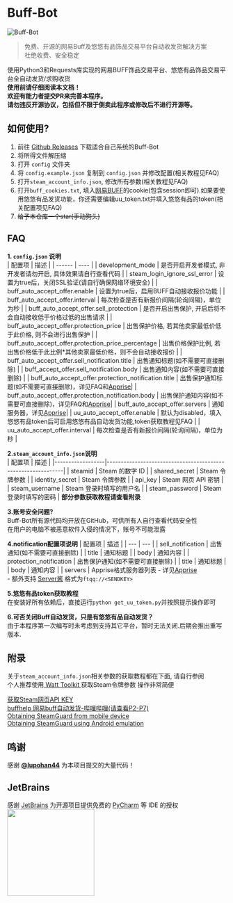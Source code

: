 # Buff-Bot  
![Buff-Bot](https://socialify.git.ci/jiajiaxd/Buff-Bot/image?description=1&forks=1&issues=1&language=1&name=1&owner=1&pattern=Plus&pulls=1&stargazers=1&theme=Auto)
> 免费、开源的网易Buff及悠悠有品饰品交易平台自动收发货解决方案  
> 杜绝收费、安全稳定

使用Python3和Requests库实现的网易BUFF饰品交易平台、悠悠有品饰品交易平台全自动发货/求购收货  
**使用前请仔细阅读本文档！**  
**欢迎有能力者提交PR来完善本程序。**  
**请勿违反开源协议，包括但不限于倒卖此程序或修改后不进行开源等。**

## 如何使用?
1. 前往 [Github Releases](https://github.com/jiajiaxd/Buff-Bot/releases/latest) 下载适合自己系统的Buff-Bot
2. 将所得文件解压缩
3. 打开 `config` 文件夹
4. 将 `config.example.json` 复制到 `config.json` 并修改配置(相关教程见FAQ)
5. 打开`steam_account_info.json`, 修改所有参数(相关教程见FAQ)
6. 打开`buff_cookies.txt`, 填入[网易BUFF](https://buff.163.com)的cookie(包含session即可).如果要使用悠悠有品发货功能，你还需要编辑uu_token.txt并填入悠悠有品的token(相关配置项见FAQ) 
7. ~~给予本仓库一个star(手动狗头)~~
## FAQ

**1. `config.json` 说明**  
| 配置项 | 描述 | 
| ------ | ---- |
| development_mode  | 是否开启开发者模式, 非开发者请勿开启, 具体效果请自行查看代码    |
| steam_login_ignore_ssl_error  | 设置为true后，关闭SSL验证(请自行确保网络环境安全)   |
| buff_auto_accept_offer.enable  | 设置为true后，启用BUFF自动接收报价功能 |
| buff_auto_accept_offer.interval   | 每次检查是否有新报价间隔(轮询间隔)，单位为秒   |
| buff_auto_accept_offer.sell_protection  | 是否开启出售保护, 开启后将不会自动接收低于价格过低的出售请求      |
| buff_auto_accept_offer.protection_price        | 出售保护价格, 若其他卖家最低价低于此价格, 则不会进行出售保护   |
| buff_auto_accept_offer.protection_price_percentage    | 出售价格保护比例, 若出售价格低于此比例*其他卖家最低价格，则不会自动接收报价         |
| buff_auto_accept_offer.sell_notification.title       | 出售通知标题(如不需要可直接删除)           |
| buff_accept_offer.sell_notification.body          | 出售通知内容(如不需要可直接删除)       |
| buff_auto_accept_offer.protection_notification.title         | 出售保护通知标题(如不需要可直接删除)，详见FAQ和[Apprise](https://github.com/caronc/apprise)|
| buff_auto_accept_offer.protection_notification.body         | 出售保护通知内容(如不需要可直接删除)，详见FAQ和[Apprise](https://github.com/caronc/apprise)|
| buff_auto_accept_offer.servers         | 通知服务器，详见[Apprise](https://github.com/caronc/apprise)|
| uu_auto_accept_offer.enable  | 默认为disabled，填入悠悠有品token后可启用悠悠有品自动发货功能,token获取教程见FAQ    |
| uu_auto_accept_offer.interval   | 每次检查是否有新报价间隔(轮询间隔)，单位为秒   |

**2.`steam_account_info.json`说明**  
| 配置项              | 描述                                                         |
|------------------|--------------------------------------------------------------|
| steamid          | Steam 的数字 ID                                             |
| shared_secret    | Steam 令牌参数                                               |
| identity_secret  | Steam 令牌参数                                               |
| api_key          | Steam 网页 API 密钥                                          |
| steam_username   | Steam 登录时填写的用户名                                     |
| steam_password   | Steam 登录时填写的密码                                       |
**部分参数获取教程请查看附录**

**3.账号安全问题?**  
Buff-Bot所有源代码均开放在GitHub，可供所有人自行查看代码安全性  
在用户的电脑不被恶意软件入侵的情况下，账号不可能泄露  

**4.notification配置项说明**
| 配置项 | 描述 |
| --- | --- |
| sell_notification | 出售通知(如不需要可直接删除) |
| title | 通知标题 |
| body | 通知内容 |
| protection_notification | 出售保护通知(如不需要可直接删除) |
| title | 通知标题 |
| body | 通知内容 |
| servers   | Apprise格式服务器列表 - 详见[Apprise](https://github.com/caronc/apprise)<br>- 额外支持 [Server酱](https://sct.ftqq.com/) 格式为`ftqq://<SENDKEY>`    

**5.悠悠有品token获取教程**  
在安装好所有依赖后，直接运行`python get_uu_token.py`并按照提示操作即可

**6.可否关闭Buff自动发货，只是有悠悠有品自动发货？**  
由于本程序第一次编写时未考虑到支持其它平台，暂时无法关闭.后期会推出重写版本.
## 附录
关于`steam_account_info.json`相关参数的获取教程都在下面, 请自行参阅  
个人推荐使用[ Watt Toolkit ](https://github.com/BeyondDimension/SteamTools)获取Steam令牌参数 操作非常简便

[获取Steam网页API KEY](http://steamcommunity.com/dev/apikey)  
[buffhelp 网易buff自动发货-哔哩哔哩(请查看P2-P7)](https://www.bilibili.com/video/BV1DT4y1P7Dx)  
[Obtaining SteamGuard from mobile device]( https://github.com/SteamTimeIdler/stidler/wiki/Getting-your-%27shared_secret%27-code-for-use-with-Auto-Restarter-on-Mobile-Authentication )  
[Obtaining SteamGuard using Android emulation]( https://github.com/codepath/android_guides/wiki/Genymotion-2.0-Emulators-with-Google-Play-support)

## 鸣谢
感谢 [**@lupohan44**](https://github.com/lupohan44) 为本项目提交的大量代码！  

## JetBrains
感谢 [JetBrains](https://www.jetbrains.com/) 为开源项目提供免费的 [PyCharm](https://www.jetbrains.com/pycharm/) 等 IDE 的授权  
[<img src="https://resources.jetbrains.com/storage/products/company/brand/logos/jb_beam.svg" width="200"/>](https://jb.gg/OpenSourceSupport)
